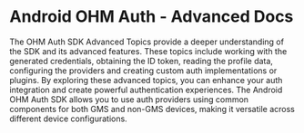 # Android OHM Auth - Advanced Docs

The OHM Auth SDK Advanced Topics provide a deeper understanding of the SDK and its advanced features. These topics include working with the generated credentials, obtaining the ID token, reading the profile data, configuring the providers and creating custom auth implementations or plugins. By exploring these advanced topics, you can enhance your auth integration and create powerful authentication experiences. The Android OHM Auth SDK allows you to use auth providers using common components for both GMS and non-GMS devices, making it versatile across different device configurations.
